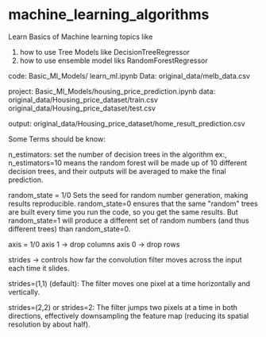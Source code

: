 # machine_learning_algorithms

Learn Basics of Machine learning topics like
1. how to use Tree Models like DecisionTreeRegressor
2. how to use ensemble model liks RandomForestRegressor 

code:
Basic_Ml_Models/ learn_ml.ipynb
Data: original_data/melb_data.csv

project:
Basic_Ml_Models/housing_price_prediction.ipynb
data: original_data/Housing_price_dataset/train.csv
      original_data/Housing_price_dataset/test.csv

output: original_data/Housing_price_dataset/home_result_prediction.csv

Some Terms should be know:

n_estimators: set the number of decision trees in the algorithm
ex:, 
n_estimators=10 means the random forest will be made up of 10 different decision trees, and their outputs will be averaged to make the final prediction.

random_state = 1/0
Sets the seed for random number generation, making results reproducible.
random_state=0 ensures that the same "random" trees are built every time you run the code, so you get the same results.
But random_state=1 will produce a different set of random numbers (and thus different trees) than random_state=0.

axis = 1/0
axis 1 -> drop columns
axis 0 -> drop rows

strides -> controls how far the convolution filter moves across the input each time it slides.

strides=(1,1) (default): The filter moves one pixel at a time horizontally and vertically.

strides=(2,2) or strides=2: The filter jumps two pixels at a time in both directions, effectively downsampling the feature map (reducing its spatial resolution by about half).

